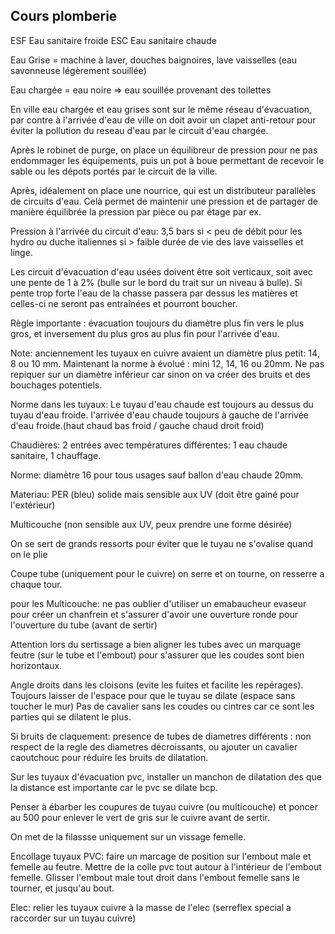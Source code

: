 Cours plomberie
-------------------------------


ESF Eau sanitaire froide
ESC Eau sanitaire chaude

Eau Grise = machine à laver, douches baignoires, lave vaisselles (eau savonneuse légèrement souillée)

Eau chargée = eau noire => eau souillée provenant des toilettes

En ville eau chargée et eau grises sont sur le même réseau d'évacuation, par contre à l'arrivée d'eau de ville on doit avoir un clapet anti-retour pour éviter la pollution du reseau d'eau par le circuit d'eau chargée.

Après le robinet de purge, on place un équilibreur de pression pour ne pas endommager les équipements, puis un pot à boue permettant de recevoir le sable ou les dépots portés par le circuit de la ville.

Après, idéalement on place une nourrice, qui est un distributeur parallèles de circuits d'eau. Celà permet de maintenir une pression et de partager de manière équilibrée la pression par pièce ou par étage par ex.

Pression à l'arrivée du circuit d'eau: 3,5 bars
si < peu de débit pour les hydro ou duche italiennes
si > faible durée de vie des lave vaisselles et linge.

Les circuit d'évacuation d'eau usées doivent être soit verticaux, soit avec une pente de 1 à 2% (bulle sur le bord du trait sur un niveau à bulle). Si pente trop forte l'eau de la chasse passera par dessus les matières et celles-ci ne seront pas entraînées et pourront boucher.

Règle importante : évacuation toujours du diamètre plus fin vers le plus gros, et inversement du plus gros au plus fin pour l'arrivée d'eau.

Note: anciennement les tuyaux en cuivre avaient un diamètre plus petit: 14, 8 ou 10 mm. Maintenant la norme à évolué : mini 12, 14, 16 ou 20mm.
Ne pas repiquer sur un diamètre inférieur car sinon on va créer des bruits et des bouchages potentiels.

Norme dans les tuyaux: Le tuyau d'eau chaude est toujours au dessus du tuyau d'eau froide. l'arrivée d'eau chaude toujours à gauche de l'arrivée d'eau froide.(haut chaud bas froid / gauche chaud droit froid)

Chaudières: 2 entrées avec températures différentes:
1 eau chaude sanitaire, 1 chauffage.

Norme: diamètre 16 pour tous usages sauf ballon d'eau chaude 20mm.

Materiau: PER (bleu) solide mais sensible aux UV (doit être gainé pour l'extérieur)

Multicouche (non sensible aux UV, peux prendre une forme désirée)

On se sert de grands ressorts pour éviter que le tuyau ne s'ovalise quand on le plie

Coupe tube (uniquement pour le cuivre) on serre et on tourne, on resserre a  chaque tour.

pour les Multicouche:
ne pas oublier d'utiliser un emabaucheur evaseur pour créer un chanfrein et s'assurer d'avoir une ouverture ronde pour l'ouverture du tube (avant de sertir)

Attention lors du sertissage a bien aligner les tubes avec un marquage feutre (sur le tube et l'embout) pour s'assurer que les coudes sont bien horizontaux.

Angle droits dans les cloisons (evite les fuites et facilite les repérages). Toujours laisser de l'espace pour que le tuyau se dilate (espace sans toucher le mur) Pas de cavalier sans les coudes ou cintres car ce sont les parties qui se dilatent le plus.

Si bruits de claquement: presence de tubes de diametres différents : non respect de la regle des diametres décroissants, ou ajouter un cavalier caoutchouc pour réduire les bruits de dilatation.

Sur les tuyaux d'évacuation pvc, installer un manchon de dilatation des que la distance est importante car le pvc se dilate bcp.

Penser à ébarber les coupures de tuyau cuivre (ou multicouche) et poncer au 500 pour enlever le vert de gris sur le cuivre avant de sertir.

On met de la filassse uniquement sur un vissage femelle.

Encollage tuyaux PVC: faire un marcage de position sur l'embout male et femelle au feutre.
Mettre de la colle pvc tout autour à l'intérieur de l'embout femelle. Glisser l'embout male tout droit dans l'embout femelle sans le tourner, et jusqu'au bout.


Elec: relier les tuyaux cuivre à la masse de l'elec (serreflex special a raccorder sur un tuyau cuivre)

